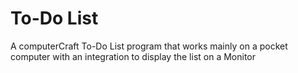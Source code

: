# To-Do List
A computerCraft To-Do List program that works mainly on a pocket computer with an integration to display the list on a Monitor
